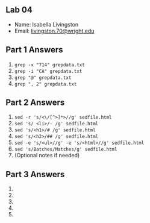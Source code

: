 ## Lab 04

- Name: Isabella Livingston
- Email: livingston.70@wright.edu

## Part 1 Answers

1. `grep -x "714" grepdata.txt `
2. `grep -i "CA" grepdata.txt`
3. `grep "@" grepdata.txt`
4. `grep ", 2" grepdata.txt `

## Part 2 Answers

1. `sed -r 's/<\/[^>]*>//g' sedfile.html`
2. `sed 's/ <li>/- /g' sedfile.html`
3. `sed 's/<h1>/# /g' sedfile.html`
4. `sed 's/<h2>/## /g' sedfile.html`
5. `sed -e 's/<ul>//g' -e 's/<html>//g' sedfile.html`
6. `sed 's/Batches/Matches/g' sedfile.html`
7. (Optional notes if needed)

## Part 3 Answers

1.
2.
3.
4.
5.
